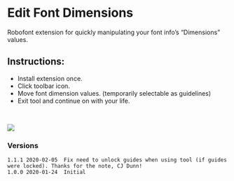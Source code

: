 # Edit Font Dimensions

Robofont extension for quickly manipulating your font info’s “Dimensions” values.

## Instructions:
* Install extension once.
* Click toolbar icon.
* Move font dimension values. (temporarily selectable as guidelines)
* Exit tool and continue on with your life.

<br />

![](./_images/editFontDimensions_demo.gif)

### Versions

```
1.1.1 2020-02-05  Fix need to unlock guides when using tool (if guides were locked). Thanks for the note, CJ Dunn!
1.0.0 2020-01-24  Initial
```